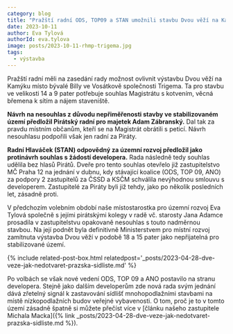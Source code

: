 ```yaml
---
category: blog
title: "Pražští radní ODS, TOP09 a STAN umožnili stavbu Dvou věží na Kamýku"
date: 2023-10-11
author: Eva Tylová
authorId: eva.tylova
image: posts/2023-10-11-rhmp-trigema.jpg
tags:
  - výstavba
---
```


Pražští radní měli na zasedání rady možnost ovlivnit výstavbu Dvou věží na Kamýku místo bývalé Billy ve Vosátkově společnosti Trigema. Ta pro stavbu ve velikosti 14 a 9 pater potřebuje souhlas Magistrátu s kotvením, věcná břemena k sítím a nájem staveniště.

**Návrh na nesouhlas z důvodu nepřiměřenosti stavby ve stabilizovaném území předložil Pirátský radní pro majetek Adam Zábranský.** Dal tak za pravdu místním občanům, kteří se na Magistrát obrátili s peticí. Návrh nesouhlasu podpořili však jen radní za Piráty.

**Radní Hlaváček (STAN) odpovědný za územní rozvoj předložil jako protinávrh souhlas s žádostí developera.** Rada následně tedy souhlas udělila bez hlasů Pirátů. Dveře pro tento souhlas otevřelo již zastupitelstvo MČ Praha 12 na jednání v dubnu, kdy stávající koalice (ODS, TOP 09, ANO) za podpory 2 zastupitelů za ČSSD a KSČM schválila nevýhodnou smlouvu s developerem. Zastupitelé za Piráty byli již tehdy, jako po několik posledních let, zásadně proti.

V předchozím volebním období naše místostarostka pro územní rozvoj Eva Tylová společně s jejími pirátskými kolegy v radě vč. starosty Jana Adamce prosadila v zastupitelstvu opakovaně nesouhlas s touto nadměrnou stavbou. Na její podnět byla definitivně Ministerstvem pro místní rozvoj zamítnuta výstavba Dvou věží v podobě 18 a 15 pater jako nepřijatelná pro stabilizované území.

{% include related-post-box.html relatedpost='_posts/2023-04-28-dve-veze-jak-nedotvaret-prazska-sidliste.md' %}

Po volbách se však nové vedení ODS, TOP 09 a ANO postavilo na stranu developera. Stejně jako dalším developerům zde nová rada svým jednání dává zřetelný signál k zastavování sídlišť mnohopodlažními stavbami na místě nízkopodlažních budov veřejné vybavenosti. O tom, proč je to v tomto území zásadně špatně si můžete přečíst více v [článku našeho zastupitele Michala Macka]({% link 
_posts/2023-04-28-dve-veze-jak-nedotvaret-prazska-sidliste.md %}).

